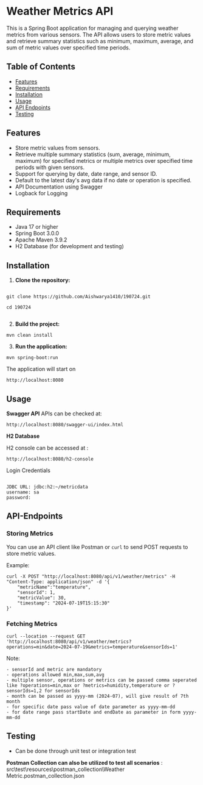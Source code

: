 # Weather Metrics API

This is a Spring Boot application for managing and querying weather metrics from various sensors. The API allows users to store metric values and retrieve summary statistics such as minimum, maximum, average, and sum of metric values over specified time periods.

## Table of Contents

- [Features](#features)
- [Requirements](#requirements)
- [Installation](#installation)
- [Usage](#usage)
- [API Endpoints](#api-endpoints)
- [Testing](#testing)

## Features

- Store metric values from sensors.
- Retrieve multiple summary statistics (sum, average, minimum, maximum) for specified metrics or multiple metrics over specified time periods with given sensors.
- Support for querying by date, date range, and sensor ID.
- Default to the latest day's avg data if no date or operation is specified.
- API Documentation using Swagger
- Logback for Logging

## Requirements

- Java 17 or higher
- Spring Boot 3.0.0
- Apache Maven 3.9.2
- H2 Database (for development and testing)

## Installation

1. **Clone the repository:**

 ``` 
   
 git clone https://github.com/Aishwarya1410/190724.git
    
 cd 190724
	
``` 

2. **Build the project:**

```   
mvn clean install
```    

3. **Run the application:**

``` 
mvn spring-boot:run
```
The application will start on
```
http://localhost:8080
```
## Usage

**Swagger API**
APIs can be checked at:

   ```
   http://localhost:8080/swagger-ui/index.html
 ```
**H2 Database**

 H2 console can be accessed at :
 
   ```
   http://localhost:8080/h2-console
```

Login Credentials

 ```
 
JDBC URL: jdbc:h2:~/metricdata
username: sa
password:

```
## API-Endpoints

### Storing Metrics

You can use an API client like Postman or `curl` to send POST requests to store metric values.

Example:

```
curl -X POST "http://localhost:8080/api/v1/weather/metrics" -H "Content-Type: application/json" -d '{
	"metricName":"temperature",
    "sensorId": 1,
    "metricValue": 30,
    "timestamp": "2024-07-19T15:15:30"
}'
```

### Fetching Metrics

```
curl --location --request GET 'http://localhost:8080/api/v1/weather/metrics?operations=min&date=2024-07-19&metrics=temperature&sensorIds=1'
```

Note:
 
```
- sensorId and metric are mandatory
- operations allowed min,max,sum,avg
- multiple sensor, operations or metrics can be passed comma seperated like ?operations=min,max or ?metrics=humidity,temperature or ?sensorIds=1,2 for sensorIds
- month can be passed as yyyy-mm (2024-07), will give result of 7th month
- for specific date pass value of date parameter as yyyy-mm-dd
- for date range pass startDate and endDate as parameter in form yyyy-mm-dd
```

## Testing
- Can be done through unit test or integration test
  
**Postman Collection can also be utilized to test all scenarios** :  src\test\resources\postman_collection\Weather Metric.postman_collection.json
